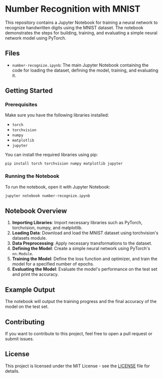 # Number Recognition with MNIST

This repository contains a Jupyter Notebook for training a neural network to recognize handwritten digits using the MNIST dataset. The notebook demonstrates the steps for building, training, and evaluating a simple neural network model using PyTorch.

## Files

- `number-recognize.ipynb`: The main Jupyter Notebook containing the code for loading the dataset, defining the model, training, and evaluating it.

## Getting Started

### Prerequisites

Make sure you have the following libraries installed:

- `torch`
- `torchvision`
- `numpy`
- `matplotlib`
- `jupyter`

You can install the required libraries using pip:

```bash
pip install torch torchvision numpy matplotlib jupyter
```

### Running the Notebook

To run the notebook, open it with Jupyter Notebook:

```bash
jupyter notebook number-recognize.ipynb
```

## Notebook Overview

1. **Importing Libraries**: Import necessary libraries such as PyTorch, torchvision, numpy, and matplotlib.
2. **Loading Data**: Download and load the MNIST dataset using torchvision's datasets module.
3. **Data Preprocessing**: Apply necessary transformations to the dataset.
4. **Defining the Model**: Create a simple neural network using PyTorch's `nn.Module`.
5. **Training the Model**: Define the loss function and optimizer, and train the model for a specified number of epochs.
6. **Evaluating the Model**: Evaluate the model's performance on the test set and print the accuracy.

## Example Output

The notebook will output the training progress and the final accuracy of the model on the test set.

## Contributing

If you want to contribute to this project, feel free to open a pull request or submit issues.

## License

This project is licensed under the MIT License - see the [LICENSE](LICENSE) file for details.
```
